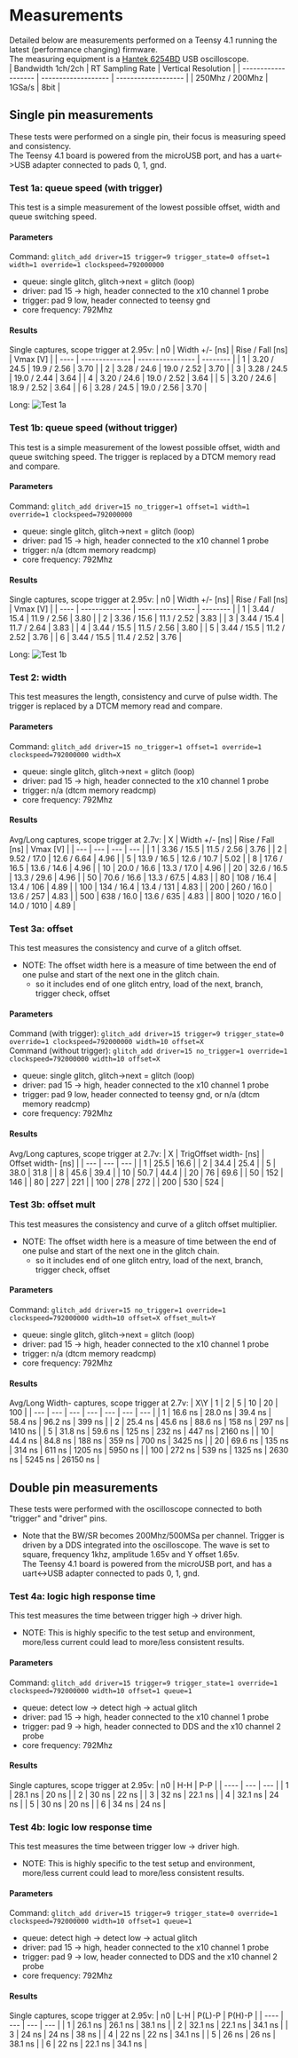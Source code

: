 # Measurements
Detailed below are measurements performed on a Teensy 4.1 running the latest (performance changing) firmware.<br>
The measuring equipment is a [Hantek 6254BD](https://www.hantek.eu/product/hantek-6254bd/) USB oscilloscope.<br>
|  Bandwidth 1ch/2ch  |  RT Sampling Rate   | Vertical Resolution |
| ------------------- | ------------------- | ------------------- |
|   250Mhz / 200Mhz   |       1GSa/s        |        8bit         |

## Single pin measurements
These tests were performed on a single pin, their focus is measuring speed and consistency.<br>
The Teensy 4.1 board is powered from the microUSB port, and has a uart<->USB adapter connected to pads 0, 1, gnd.

### Test 1a: queue speed (with trigger)
This test is a simple measurement of the lowest possible offset, width and queue switching speed.
#### Parameters
Command: ```glitch_add driver=15 trigger=9 trigger_state=0 offset=1 width=1 override=1 clockspeed=792000000```
 - queue: single glitch, glitch->next = glitch (loop)
 - driver: pad 15 -> high, header connected to the x10 channel 1 probe 
 - trigger: pad 9 low, header connected to teensy gnd
 - core frequency: 792Mhz
#### Results
Single captures, scope trigger at 2.95v:
|  n0  | Width +/- [ns] | Rise / Fall [ns] | Vmax [V] |
| ---- | -------------- | ---------------- | -------- |
|   1  |  3.20 / 24.5   |    19.9 / 2.56   |   3.70   |
|   2  |  3.28 / 24.6   |    19.0 / 2.52   |   3.70   |
|   3  |  3.28 / 24.5   |    19.0 / 2.44   |   3.64   |
|   4  |  3.20 / 24.6   |    19.0 / 2.52   |   3.64   |
|   5  |  3.20 / 24.6   |    18.9 / 2.52   |   3.64   |
|   6  |  3.28 / 24.5   |    19.0 / 2.56   |   3.70   |

Long:
![Test 1a](test1a-0.png)

### Test 1b: queue speed (without trigger)
This test is a simple measurement of the lowest possible offset, width and queue switching speed. The trigger is replaced by a DTCM memory read and compare.
#### Parameters
Command: ```glitch_add driver=15 no_trigger=1 offset=1 width=1 override=1 clockspeed=792000000```
 - queue: single glitch, glitch->next = glitch (loop)
 - driver: pad 15 -> high, header connected to the x10 channel 1 probe 
 - trigger: n/a (dtcm memory readcmp)
 - core frequency: 792Mhz
#### Results
Single captures, scope trigger at 2.95v:
|  n0  | Width +/- [ns] | Rise / Fall [ns] | Vmax [V] |
| ---- | -------------- | ---------------- | -------- |
|   1  |  3.44 / 15.4   |    11.9 / 2.56   |   3.80   |
|   2  |  3.36 / 15.6   |    11.1 / 2.52   |   3.83   |
|   3  |  3.44 / 15.4   |    11.7 / 2.64   |   3.83   |
|   4  |  3.44 / 15.5   |    11.5 / 2.56   |   3.80   |
|   5  |  3.44 / 15.5   |    11.2 / 2.52   |   3.76   |
|   6  |  3.44 / 15.5   |    11.4 / 2.52   |   3.76   |

Long:
![Test 1b](test1b-0.png)

### Test 2: width
This test measures the length, consistency and curve of pulse width. The trigger is replaced by a DTCM memory read and compare.
#### Parameters
Command: ```glitch_add driver=15 no_trigger=1 offset=1 override=1 clockspeed=792000000 width=X```
 - queue: single glitch, glitch->next = glitch (loop)
 - driver: pad 15 -> high, header connected to the x10 channel 1 probe 
 - trigger: n/a (dtcm memory readcmp)
 - core frequency: 792Mhz
#### Results
Avg/Long captures, scope trigger at 2.7v:
| X | Width +/- [ns] | Rise / Fall [ns] | Vmax [V] |
| --- | --- | --- | --- |
| 1 | 3.36 / 15.5 | 11.5 / 2.56 | 3.76 |
| 2 | 9.52 / 17.0 | 12.6 / 6.64 | 4.96 |
| 5 | 13.9 / 16.5 | 12.6 / 10.7 | 5.02 |
| 8 | 17.6 / 16.5 | 13.6 / 14.6 | 4.96 |
| 10 | 20.0 / 16.6 | 13.3 / 17.0 | 4.96 |
| 20 | 32.6 / 16.5 | 13.3 / 29.6 | 4.96 |
| 50 | 70.6 / 16.6 | 13.3 / 67.5 | 4.83 |
| 80 | 108 / 16.4 | 13.4 / 106 | 4.89 |
| 100 | 134 / 16.4 | 13.4 / 131 | 4.83 |
| 200 | 260 / 16.0 | 13.6 / 257 | 4.83 |
| 500 | 638 / 16.0 | 13.6 / 635 | 4.83 |
| 800 | 1020 / 16.0 | 14.0 / 1010 | 4.89 |

### Test 3a: offset
This test measures the consistency and curve of a glitch offset.
 - NOTE: The offset width here is a measure of time between the end of one pulse and start of the next one in the glitch chain.
   - so it includes end of one glitch entry, load of the next, branch, trigger check, offset
#### Parameters
Command (with trigger): ```glitch_add driver=15 trigger=9 trigger_state=0 override=1 clockspeed=792000000 width=10 offset=X``` <br>
Command (without trigger): ```glitch_add driver=15 no_trigger=1 override=1 clockspeed=792000000 width=10 offset=X```
 - queue: single glitch, glitch->next = glitch (loop)
 - driver: pad 15 -> high, header connected to the x10 channel 1 probe 
 - trigger: pad 9 low, header connected to teensy gnd, or n/a (dtcm memory readcmp)
 - core frequency: 792Mhz
#### Results
Avg/Long captures, scope trigger at 2.7v:
| X | TrigOffset width- [ns] | Offset width- [ns] |
| --- | --- | --- |
| 1 | 25.5 | 16.6 |
| 2 | 34.4 | 25.4 |
| 5 | 38.0 | 31.8 |
| 8 | 45.6 | 39.4 |
| 10 | 50.7 | 44.4 |
| 20 | 76 | 69.6 |
| 50 | 152 | 146 |
| 80 | 227 | 221 |
| 100 | 278 | 272 |
| 200 | 530 | 524 |

### Test 3b: offset mult
This test measures the consistency and curve of a glitch offset multiplier.
 - NOTE: The offset width here is a measure of time between the end of one pulse and start of the next one in the glitch chain.
   - so it includes end of one glitch entry, load of the next, branch, trigger check, offset
#### Parameters
Command: ```glitch_add driver=15 no_trigger=1 override=1 clockspeed=792000000 width=10 offset=X offset_mult=Y```
 - queue: single glitch, glitch->next = glitch (loop)
 - driver: pad 15 -> high, header connected to the x10 channel 1 probe 
 - trigger: n/a (dtcm memory readcmp)
 - core frequency: 792Mhz
#### Results
Avg/Long Width- captures, scope trigger at 2.7v:
| X\Y | 1 | 2 | 5 | 10 | 20 | 100 |
| --- | --- | --- | --- | --- | --- | --- |
| 1 | 16.6 ns | 28.0 ns | 39.4 ns | 58.4 ns | 96.2 ns | 399 ns |
| 2 | 25.4 ns | 45.6 ns | 88.6 ns | 158 ns | 297 ns | 1410 ns |
| 5 | 31.8 ns | 59.6 ns | 125 ns | 232 ns | 447 ns | 2160 ns |
| 10 | 44.4 ns | 84.8 ns | 188 ns | 359 ns | 700 ns | 3425 ns |
| 20 | 69.6 ns | 135 ns | 314 ns | 611 ns | 1205 ns | 5950 ns |
| 100 | 272 ns | 539 ns | 1325 ns | 2630 ns | 5245 ns | 26150 ns |


## Double pin measurements
These tests were performed with the oscilloscope connected to both "trigger" and "driver" pins.
 - Note that the BW/SR becomes 200Mhz/500MSa per channel.
Trigger is driven by a DDS integrated into the oscilloscope. The wave is set to square, frequency 1khz, amplitude 1.65v and Y offset 1.65v. <br>
The Teensy 4.1 board is powered from the microUSB port, and has a uart<->USB adapter connected to pads 0, 1, gnd.

### Test 4a: logic high response time
This test measures the time between trigger high -> driver high.
 - NOTE: This is highly specific to the test setup and environment, more/less current could lead to more/less consistent results.
#### Parameters
Command: ```glitch_add driver=15 trigger=9 trigger_state=1 override=1 clockspeed=792000000 width=10 offset=1 queue=1```
 - queue: detect low -> detect high -> actual glitch
 - driver: pad 15 -> high, header connected to the x10 channel 1 probe 
 - trigger: pad 9 -> high, header connected to DDS and the x10 channel 2 probe
 - core frequency: 792Mhz
#### Results
Single captures, scope trigger at 2.95v:
|  n0  | H-H | P-P |
| ---- | --- | --- |
|   1  | 28.1 ns | 20 ns |
|   2  | 30 ns | 22 ns |
|   3  | 32 ns | 22.1 ns |
|   4  | 32.1 ns | 24 ns |
|   5  | 30 ns | 20 ns |
|   6  |  34 ns  | 24 ns |

### Test 4b: logic low response time
This test measures the time between trigger low -> driver high.
 - NOTE: This is highly specific to the test setup and environment, more/less current could lead to more/less consistent results.
#### Parameters
Command: ```glitch_add driver=15 trigger=9 trigger_state=0 override=1 clockspeed=792000000 width=10 offset=1 queue=1```
 - queue: detect high -> detect low -> actual glitch
 - driver: pad 15 -> high, header connected to the x10 channel 1 probe 
 - trigger: pad 9 -> low, header connected to DDS and the x10 channel 2 probe
 - core frequency: 792Mhz
#### Results
Single captures, scope trigger at 2.95v:
|  n0  | L-H | P(L)-P | P(H)-P |
| ---- | --- | --- | --- |
|   1  | 26.1 ns | 26.1 ns | 38.1 ns |
|   2  | 32.1 ns | 22.1 ns | 34.1 ns |
|   3  | 24 ns | 24 ns | 38 ns |
|   4  | 22 ns | 22 ns | 34.1 ns |
|   5  | 26 ns | 26 ns | 38.1 ns |
|   6  | 22 ns | 22.1 ns | 34.1 ns |